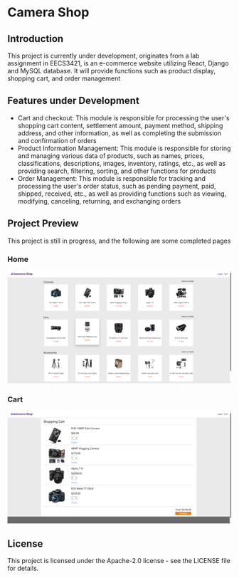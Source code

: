 # Camera Shop
## Introduction 
This project is currently under development, originates from a lab assignment in EECS3421, is an e-commerce website utilizing React, Django and MySQL database. It will provide functions such as product display, shopping cart, and order management
## Features under Development 
- Cart and checkout: This module is responsible for processing the user's shopping cart content, settlement amount, payment method, shipping address, and other information, as well as completing the submission and confirmation of orders
- Product Information Management: This module is responsible for storing and managing various data of products, such as names, prices, classifications, descriptions, images, inventory, ratings, etc., as well as providing search, filtering, sorting, and other functions for products 
- Order Management: This module is responsible for tracking and processing the user's order status, such as pending payment, paid, shipped, received, etc., as well as providing functions such as viewing, modifying, canceling, returning, and exchanging orders 
## Project Preview
This project is still in progress, and the following are some completed pages
### Home
<img src="images/in_progress/homepage.png" />

### Cart
<img src="images/in_progress/cartpage.png" />

## License
This project is licensed under the Apache-2.0 license - see the LICENSE file for details.
